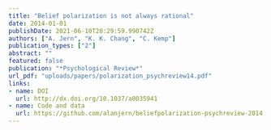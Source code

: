 ```yaml
---
title: "Belief polarization is not always rational"
date: 2014-01-01
publishDate: 2021-06-10T20:29:59.990742Z
authors: ["A. Jern", "K. K. Chang", "C. Kemp"]
publication_types: ["2"]
abstract: ""
featured: false
publication: "*Psychological Review*"
url_pdf: "uploads/papers/polarization_psychreview14.pdf"
links:
- name: DOI
  url: http://dx.doi.org/10.1037/a0035941
- name: Code and data
  url: https://github.com/alanjern/beliefpolarization-psychreview-2014
---
```


